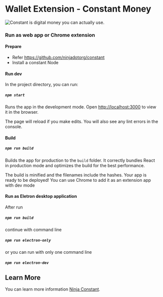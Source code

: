 # Wallet Extension - Constant Money

![Constant is digital money you can actually use.
](https://avatars2.githubusercontent.com/u/45321944?s=200&v=4)

### Run as web app or Chrome extension
#### Prepare
-   Refer https://github.com/ninjadotorg/constant
-   Install a constant Node
#### Run dev
In the project directory, you can run:

##### `npm start`

Runs the app in the development mode.
Open [http://localhost:3000](http://localhost:3000) to view it in the browser.

The page will reload if you make edits.
You will also see any lint errors in the console.
#### Build
##### `npm run build`

Builds the app for production to the `build` folder.
It correctly bundles React in production mode and optimizes the build for the best performance.

The build is minified and the filenames include the hashes.
Your app is ready to be deployed!
You can use Chrome to add it as an extension app with dev mode

#### Run as Eletron desktop application
After run
##### `npm run build`
continue with command line
##### `npm run electron-only`
or you can run with only one command line
##### `npm run electron-dev`

## Learn More

You can learn more information [Ninja Constant](https://constant.money/).
